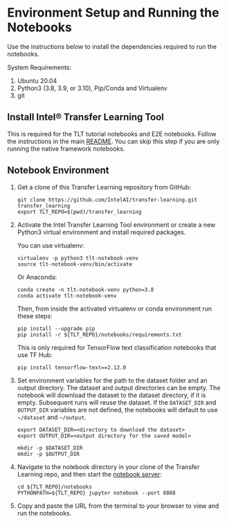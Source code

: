 # Environment Setup and Running the Notebooks

Use the instructions below to install the dependencies required to run the notebooks.

System Requirements:
1. Ubuntu 20.04
2. Python3 (3.8, 3.9, or 3.10), Pip/Conda and Virtualenv
3. git

## Install Intel® Transfer Learning Tool
This is required for the TLT tutorial notebooks and E2E notebooks. Follow the instructions in the
main [README](/README.md#build-and-install). You can skip this step if you are only running
the native framework notebooks.

## Notebook Environment

1. Get a clone of this Transfer Learning repository from GitHub:
   ```
   git clone https://github.com/IntelAI/transfer-learning.git transfer_learning
   export TLT_REPO=$(pwd)/transfer_learning
   ```
2. Activate the Intel Transfer Learning Tool environment or create a new Python3 virtual environment and install required packages.

   You can use virtualenv:
   ```
   virtualenv -p python3 tlt-notebook-venv
   source tlt-notebook-venv/bin/activate
   ```
   Or Anaconda:
   ```
   conda create -n tlt-notebook-venv python=3.8
   conda activate tlt-notebook-venv
   ```
   Then, from inside the activated virtualenv or conda environment run these steps:
   ```
   pip install --upgrade pip
   pip install -r ${TLT_REPO}/notebooks/requirements.txt
   ```
   This is only required for TensorFlow text classification notebooks that use TF Hub:
   ```
   pip install tensorflow-text==2.12.0
   ```
3. Set environment variables for the path to the dataset folder and an output directory.
   The dataset and output directories can be empty. The notebook will download the dataset to
   the dataset directory, if it is empty. Subsequent runs will reuse the dataset.
   If the `DATASET_DIR` and `OUTPUT_DIR` variables are not defined, the notebooks will
   default to use `~/dataset` and `~/output`.
   ```
   export DATASET_DIR=<directory to download the dataset>
   export OUTPUT_DIR=<output directory for the saved model>

   mkdir -p $DATASET_DIR
   mkdir -p $OUTPUT_DIR
   ```
4. Navigate to the notebook directory in your clone of the Transfer Learning repo, and then start the
   [notebook server](https://jupyter.readthedocs.io/en/latest/running.html#starting-the-notebook-server):
   ```
   cd ${TLT_REPO}/notebooks
   PYTHONPATH=${TLT_REPO} jupyter notebook --port 8888
   ```
5. Copy and paste the URL from the terminal to your browser to view and run the notebooks.
